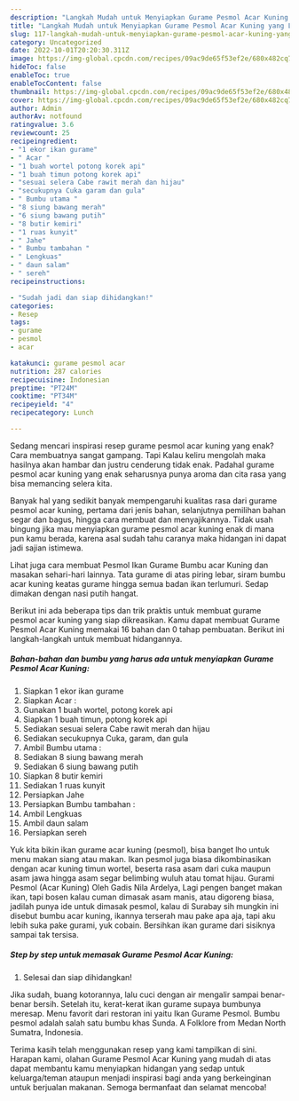 ```yaml
---
description: "Langkah Mudah untuk Menyiapkan Gurame Pesmol Acar Kuning yang Lezat"
title: "Langkah Mudah untuk Menyiapkan Gurame Pesmol Acar Kuning yang Lezat"
slug: 117-langkah-mudah-untuk-menyiapkan-gurame-pesmol-acar-kuning-yang-lezat
category: Uncategorized
date: 2022-10-01T20:20:30.311Z
image: https://img-global.cpcdn.com/recipes/09ac9de65f53ef2e/680x482cq70/gurame-pesmol-acar-kuning-foto-resep-utama.jpg
hideToc: false
enableToc: true
enableTocContent: false
thumbnail: https://img-global.cpcdn.com/recipes/09ac9de65f53ef2e/680x482cq70/gurame-pesmol-acar-kuning-foto-resep-utama.jpg
cover: https://img-global.cpcdn.com/recipes/09ac9de65f53ef2e/680x482cq70/gurame-pesmol-acar-kuning-foto-resep-utama.jpg
author: Admin
authorAv: notfound
ratingvalue: 3.6
reviewcount: 25
recipeingredient:
- "1 ekor ikan gurame"
- " Acar "
- "1 buah wortel potong korek api"
- "1 buah timun potong korek api"
- "sesuai selera Cabe rawit merah dan hijau"
- "secukupnya Cuka garam dan gula"
- " Bumbu utama "
- "8 siung bawang merah"
- "6 siung bawang putih"
- "8 butir kemiri"
- "1 ruas kunyit"
- " Jahe"
- " Bumbu tambahan "
- " Lengkuas"
- " daun salam"
- " sereh"
recipeinstructions:

- "Sudah jadi dan siap dihidangkan!"
categories:
- Resep
tags:
- gurame
- pesmol
- acar

katakunci: gurame pesmol acar 
nutrition: 287 calories
recipecuisine: Indonesian
preptime: "PT24M"
cooktime: "PT34M"
recipeyield: "4"
recipecategory: Lunch

---
```



Sedang mencari inspirasi resep gurame pesmol acar kuning yang enak? Cara membuatnya sangat gampang. Tapi Kalau keliru mengolah maka hasilnya akan hambar dan justru cenderung tidak enak. Padahal gurame pesmol acar kuning yang enak seharusnya punya aroma dan cita rasa yang bisa memancing selera kita.


Banyak hal yang sedikit banyak mempengaruhi kualitas rasa dari gurame pesmol acar kuning, pertama dari jenis bahan, selanjutnya pemilihan bahan segar dan bagus, hingga cara membuat dan menyajikannya. Tidak usah bingung jika mau menyiapkan gurame pesmol acar kuning enak di mana pun kamu berada, karena asal sudah tahu caranya maka hidangan ini dapat jadi sajian istimewa.

Lihat juga cara membuat Pesmol Ikan Gurame Bumbu acar Kuning dan masakan sehari-hari lainnya. Tata gurame di atas piring lebar, siram bumbu acar kuning keatas gurame hingga semua badan ikan terlumuri. Sedap dimakan dengan nasi putih hangat.


Berikut ini ada beberapa tips dan trik praktis untuk membuat gurame pesmol acar kuning yang siap dikreasikan. Kamu dapat membuat Gurame Pesmol Acar Kuning memakai 16 bahan dan 0 tahap pembuatan. Berikut ini langkah-langkah untuk membuat hidangannya.

<!--inarticleads1-->

##### Bahan-bahan dan bumbu yang harus ada untuk menyiapkan Gurame Pesmol Acar Kuning:

1. Siapkan 1 ekor ikan gurame
1. Siapkan  Acar :
1. Gunakan 1 buah wortel, potong korek api
1. Siapkan 1 buah timun, potong korek api
1. Sediakan sesuai selera Cabe rawit merah dan hijau
1. Sediakan secukupnya Cuka, garam, dan gula
1. Ambil  Bumbu utama :
1. Sediakan 8 siung bawang merah
1. Sediakan 6 siung bawang putih
1. Siapkan 8 butir kemiri
1. Sediakan 1 ruas kunyit
1. Persiapkan  Jahe
1. Persiapkan  Bumbu tambahan :
1. Ambil  Lengkuas
1. Ambil  daun salam
1. Persiapkan  sereh


Yuk kita bikin ikan gurame acar kuning (pesmol), bisa banget lho untuk menu makan siang atau makan. Ikan pesmol juga biasa dikombinasikan dengan acar kuning timun wortel, beserta rasa asam dari cuka maupun asam jawa hingga asam segar belimbing wuluh atau tomat hijau. Gurami Pesmol (Acar Kuning) Oleh Gadis Nila Ardelya, Lagi pengen banget makan ikan, tapi bosen kalau cuman dimasak asam manis, atau digoreng biasa, jadilah punya ide untuk dimasak pesmol, kalau di Surabay sih mungkin ini disebut bumbu acar kuning, ikannya terserah mau pake apa aja, tapi aku lebih suka pake gurami, yuk cobain. Bersihkan ikan gurame dari sisiknya sampai tak tersisa. 

<!--inarticleads2-->

##### Step by step untuk memasak Gurame Pesmol Acar Kuning:


1. Selesai dan siap dihidangkan!

Jika sudah, buang kotorannya, lalu cuci dengan air mengalir sampai benar-benar bersih. Setelah itu, kerat-kerat ikan gurame supaya bumbunya meresap. Menu favorit dari restoran ini yaitu Ikan Gurame Pesmol. Bumbu pesmol adalah salah satu bumbu khas Sunda. A Folklore from Medan North Sumatra, Indonesia. 

Terima kasih telah menggunakan resep yang kami tampilkan di sini. Harapan kami, olahan Gurame Pesmol Acar Kuning yang mudah di atas dapat membantu kamu menyiapkan hidangan yang sedap untuk keluarga/teman ataupun menjadi inspirasi bagi anda yang berkeinginan untuk berjualan makanan. Semoga bermanfaat dan selamat mencoba!
